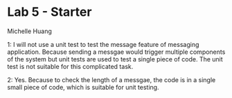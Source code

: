 # Lab 5 - Starter
Michelle Huang

1: I will not use a unit test to test the message feature of messaging application. Because sending a messgae would trigger multiple components of the system but unit tests are used to test a single piece of code. The unit test is not suitable for this complicated task.

2: Yes. Because to check the length of a messgae, the code is in a single small piece of code, which is suitable for unit testing.